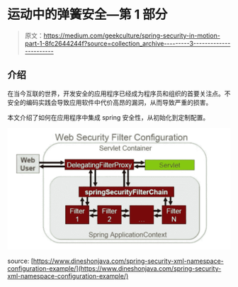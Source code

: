 # 运动中的弹簧安全—第 1 部分

> 原文：<https://medium.com/geekculture/spring-security-in-motion-part-1-8fc2644244f?source=collection_archive---------3----------------------->

## 介绍

在当今互联的世界，开发安全的应用程序已经成为程序员和组织的首要关注点。不安全的编码实践会导致应用软件中代价高昂的漏洞，从而导致严重的损害。

本文介绍了如何在应用程序中集成 spring 安全性，从初始化到定制配置。

![](img/ad1d4983bbb0daf835c9ed340acd5d7f.png)

source: [https://www.dineshonjava.com/spring-security-xml-namespace-configuration-example/](https://www.dineshonjava.com/spring-security-xml-namespace-configuration-example/)